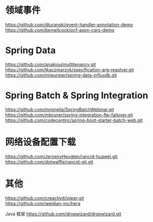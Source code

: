 # 领域事件
https://github.com/dturanski/event-handler-annotation-demo  
https://github.com/benwilcock/pcf-axon-cqrs-demo

# Spring Data
https://github.com/anakiou/multitenancy.git <br>
https://github.com/tkaczmarzyk/specification-arg-resolver.git  
https://github.com/miwurster/spring-data-influxdb.git

# Spring Batch & Spring Integration
https://github.com/mminella/SpringBatchWebinar.git  
https://github.com/mbruner/spring-integration-ftp-failover.git  
https://github.com/codecentric/spring-boot-starter-batch-web.git

# 网络设备配置下载
https://github.com/JeroenvHeugten/rancid-huawei.git  
https://github.com/dotwaffle/rancid-git.git 

# 其他
https://github.com/creactiviti/piper.git  
https://github.com/weidian-inc/hera  

Java 框架 
https://github.com/dropwizard/dropwizard.git 
